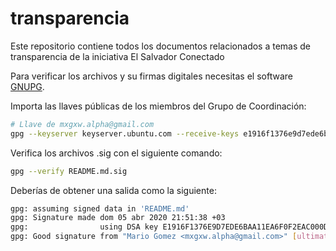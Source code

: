 # transparencia
Este repositorio contiene todos los documentos relacionados a temas de transparencia de la iniciativa El Salvador Conectado

Para verificar los archivos y su firmas digitales necesitas el software [GNUPG](https://gnupg.org/).

Importa las llaves públicas de los miembros del Grupo de Coordinación:

```bash
# Llave de mxgxw.alpha@gmail.com
gpg --keyserver keyserver.ubuntu.com --receive-keys e1916f1376e9d7ede6baa11ea6f0f2eac000da4f
```

Verifica los archivos .sig con el siguiente comando:
```bash
gpg --verify README.md.sig
```

Deberías de obtener una salida como la siguiente:
```bash
gpg: assuming signed data in 'README.md'
gpg: Signature made dom 05 abr 2020 21:51:38 +03
gpg:                using DSA key E1916F1376E9D7EDE6BAA11EA6F0F2EAC000DA4F
gpg: Good signature from "Mario Gomez <mxgxw.alpha@gmail.com>" [ultimate]
```

